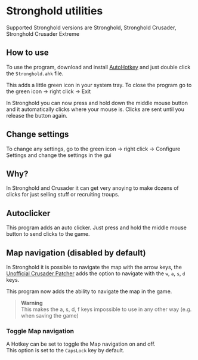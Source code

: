 # Stronghold utilities

Supported Stronghold versions are Stronghold, Stronghold Crusader, Stronghold Crusader Extreme

## How to use
To use the program, download and install [AutoHotkey](https://www.autohotkey.com/) and just double click the `Stronghold.ahk` file.

This adds a little green icon in your system tray. To close the program go to the green icon -> right click -> Exit

In Stronghold you can now press and hold down the middle mouse button and it automatically clicks where your mouse is. Clicks are sent until you release the button again.

## Change settings
To change any settings, go to the green icon -> right click -> Configure Settings and change the settings in the gui

## Why?
In Stronghold and Crusader it can get very anoying to make dozens of clicks for just selling stuff or recruiting troups.

## Autoclicker
This program adds an auto clicker. Just press and hold the middle mouse button to send clicks to the game.

## Map navigation (disabled by default)
In Stronghold it is possible to navigate the map with the arrow keys, the [Unofficial Crusader Patcher](https://unofficialcrusaderpatch.github.io/) adds the option to navigate with the `w`, `a`, `s`, `d` keys.

This program now adds the ability to navigate the map in the game.

> **Warning**  
> This makes the a, s, d, f keys impossible to use in any other way (e.g. when saving the game)

### Toggle Map navigation
A Hotkey can be set to toggle the Map navigation on and off.  
This option is set to the `CapsLock` key by default.